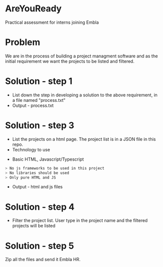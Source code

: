 # AreYouReady
Practical assessment for interns joining Embla

# Problem
We are in the process of building a project managment software and as the initial requirement we want the projects to be listed and filtered.

# Solution - step 1
* List down the step in developing a solution to the above requirement, in a file named "process.txt"
* Output - process.txt

# Solution - step 3
* List the projects on a html page. The project list is in a JSON file in this repo. 
* Technology to use
- Basic HTML, Javascript/Typescript

```sh
> No js frameworks to be used in this project
> No libraries should be used
> Only pure HTML and JS 
```

 * Output - html and js files

# Solution - step 4
* Filter the project list. User type in the project name and the filtered projects will be listed

# Solution - step 5
Zip all the files and send it Embla HR. 

